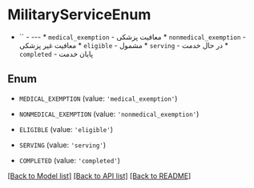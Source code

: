 # MilitaryServiceEnum

* `` - --- * `medical_exemption` - معافیت پزشکی * `nonmedical_exemption` - معافیت غیر پزشکی * `eligible` - مشمول * `serving` - در حال خدمت * `completed` - پایان خدمت

## Enum

* `MEDICAL_EXEMPTION` (value: `'medical_exemption'`)

* `NONMEDICAL_EXEMPTION` (value: `'nonmedical_exemption'`)

* `ELIGIBLE` (value: `'eligible'`)

* `SERVING` (value: `'serving'`)

* `COMPLETED` (value: `'completed'`)

[[Back to Model list]](../README.md#documentation-for-models) [[Back to API list]](../README.md#documentation-for-api-endpoints) [[Back to README]](../README.md)


